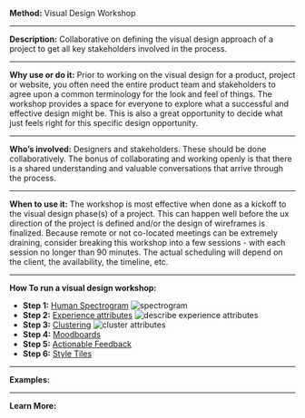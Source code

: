 
**Method:** Visual Design Workshop

---

**Description:** Collaborative on defining the visual design approach of a project to get all key stakeholders involved in the process.

---

**Why use or do it:** Prior to working on the visual design for a product, project or website, you often need the entire product team and stakeholders to agree upon a common terminology for the look and feel of things. The workshop provides a space for everyone to explore what a successful and effective design might be. This is also a great opportunity to decide what just feels right for this specific design opportunity.

---

**Who’s involved:** Designers and stakeholders. These should be done collaboratively. The bonus of collaborating and working openly is that there is a shared understanding and valuable conversations that arrive through the process.

---

**When to use it:** The workshop is most effective when done as a kickoff to the visual design phase(s) of a project. This can happen well before the ux direction of the project is defined and/or the design of wireframes is finalized. Because remote or not co-located meetings can be extremely draining, consider breaking this workshop into a few sessions - with each session no longer than 90 minutes. The actual scheduling will depend on the client, the availability, the timeline, etc.

---

**How To run a visual design workshop:**

* **Step 1:** [Human Spectrogram](https://github.com/bocoup/opendesignkit/blob/master/wiki/human-spectrogram.md)
![spectrogram](https://github.com/bocoup/opendesignkit/blob/master/wiki/images/design-o-meter-trello.png)
* **Step 2:** [Experience attributes](https://github.com/bocoup/opendesignkit/blob/master/wiki/experience-attributes.md)
![describe experience attributes](https://github.com/bocoup/opendesignkit/blob/master/wiki/images/ea-4.png)
* **Step 3:** [Clustering](https://github.com/bocoup/opendesignkit/blob/master/wiki/sticky-clustering.md)
![cluster attributes](https://github.com/bocoup/opendesignkit/blob/master/wiki/images/clustering-3.png)
* **Step 4:** [Moodboards](https://github.com/bocoup/opendesignkit/blob/master/wiki/Moodboards.md)
* **Step 5:** [Actionable Feedback](https://github.com/bocoup/opendesignkit/blob/master/wiki/feedback-session.md)
* **Step 6:** [Style Tiles](https://github.com/bocoup/opendesignkit/blob/master/wiki/Style-Tiles.md)

---

**Examples:**

---
**Learn More:**


